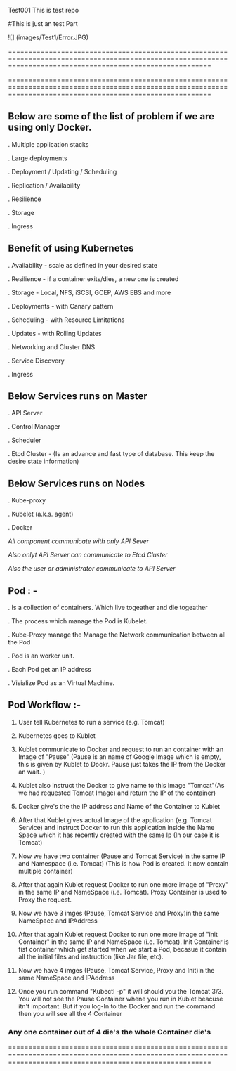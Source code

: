 Test001
This is test repo

#This is just an test Part

![] (images/Test1/Error.JPG)



==============================================================================================================================================================

==============================================================================================================================================================

## Below are some of the list of problem if we are using only Docker.

. Multiple application stacks

. Large deployments

. Deployment / Updating / Scheduling

. Replication / Availability

. Resilience

. Storage

. Ingress

## Benefit of using Kubernetes

. Availability - scale as defined in your desired state

. Resilience - if a container exits/dies, a new one is created

. Storage - Local, NFS, iSCSI, GCEP, AWS EBS and more

. Deployments - with Canary pattern

. Scheduling - with Resource Limitations

. Updates - with Rolling Updates

. Networking and Cluster DNS

. Service Discovery

. Ingress

## Below Services runs on Master

. API Server

. Control Manager

. Scheduler

. Etcd Cluster - (Is an advance and fast type of database. This keep the desire state information)

## Below Services runs on Nodes

. Kube-proxy

. Kubelet (a.k.s. agent)

. Docker

*All component communicate with only API Sever*

*Also onlyt API Server can communicate to Etcd Cluster*

*Also the user or administrator communicate to API Server*

## Pod : -

. Is a collection of containers. Which live togeather and die togeather

. The process which manage the Pod is Kubelet.

. Kube-Proxy manage the Manage the Network communication between all the Pod

. Pod is an worker unit.

. Each Pod get an IP address

. Visialize Pod as an Virtual Machine.

## Pod Workflow :-

1. User tell Kubernetes to run a service (e.g. Tomcat)

2. Kubernetes goes to Kublet

3. Kublet communicate to Docker and request to run an container with an Image of "Pause" (Pause is an name of Google Image which is    empty, this is given by Kublet to Dockr. Pause just takes the IP from the Docker an wait. )

4. Kublet also instruct the Docker to give name to this Image "Tomcat"(As we had requested Tomcat Image) and return the IP of the container)

5. Docker give's the the IP address and Name of the Container to Kublet

6. After that Kublet gives actual Image of the application (e.g. Tomcat Service) and Instruct Docker to run this application inside the Name Space which it has recently created with the same Ip (In our case it is Tomcat)

7. Now we have two container (Pause and Tomcat Service) in the same IP and Namespace (i.e. Tomcat) (This is how Pod is created. It now contain multiple container)

8. After that again Kublet request Docker to run one more image of "Proxy" in the same IP and NameSpace (i.e. Tomcat). Proxy Container is used to Proxy the request.

9. Now we have 3 imges (Pause, Tomcat Service and Proxy)in the same NameSpace and IPAddress

10. After that again Kublet request Docker to run one more image of "init Container" in the same IP and NameSpace (i.e. Tomcat). Init Container is fist container which get started when we start a Pod, becasue it contain all the initial files and instruction (like Jar file, etc).

11. Now we have 4 imges (Pause, Tomcat Service, Proxy and Init)in the same NameSpace and IPAddress

12. Once you run command "Kubectl -p" it will should you the Tomcat 3/3. You will not see the Pause Container whene you run in Kublet beacuse itn't important. But if you log-In to the Docker and run the command then you will see all the 4 Container

### Any one container out of 4 die's the whole Container die's

==============================================================================================================================================================
